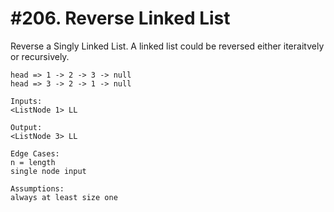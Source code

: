 # \#206. Reverse Linked List

Reverse a Singly Linked List.  A linked list could be reversed either iteraitvely or recursively.

```
head => 1 -> 2 -> 3 -> null
head => 3 -> 2 -> 1 -> null

Inputs:
<ListNode 1> LL

Output:
<ListNode 3> LL

Edge Cases:
n = length
single node input

Assumptions:
always at least size one

```
